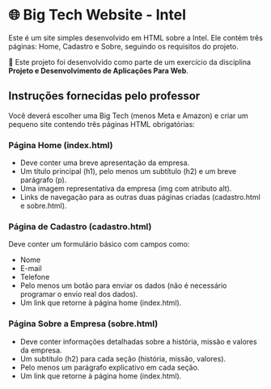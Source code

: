 # 🌐 Big Tech Website - Intel

Este é um site simples desenvolvido em HTML sobre a Intel. Ele contém três páginas: Home, Cadastro e Sobre, seguindo os requisitos do projeto.

📌 Este projeto foi desenvolvido como parte de um exercício da disciplina **Projeto e Desenvolvimento de Aplicações Para Web**.

## Instruções fornecidas pelo professor

Você deverá escolher uma Big Tech (menos Meta e Amazon) e criar um pequeno site contendo três páginas HTML obrigatórias:

### Página Home (index.html)
-  Deve conter uma breve apresentação da empresa.
-  Um título principal (h1), pelo menos um subtítulo (h2) e um breve parágrafo (p).
-  Uma imagem representativa da empresa (img com atributo alt).
-  Links de navegação para as outras duas páginas criadas (cadastro.html e sobre.html).

### Página de Cadastro (cadastro.html)
Deve conter um formulário básico com campos como:
  -  Nome
  -  E-mail
  -  Telefone
-  Pelo menos um botão para enviar os dados (não é necessário programar o envio real dos dados).
-  Um link que retorne à página home (index.html).

###  Página Sobre a Empresa (sobre.html)
-  Deve conter informações detalhadas sobre a história, missão e valores da empresa.
-  Um subtítulo (h2) para cada seção (história, missão, valores).
-  Pelo menos um parágrafo explicativo em cada seção.
-  Um link que retorne à página home (index.html).

